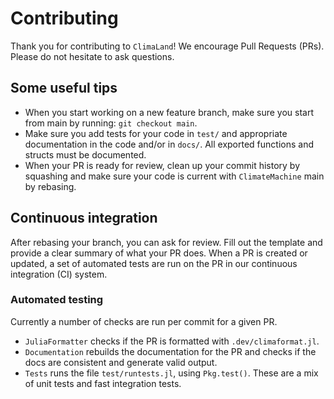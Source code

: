 # Contributing

Thank you for contributing to `ClimaLand`! We encourage
Pull Requests (PRs). Please do not hesitate to ask questions.

## Some useful tips
- When you start working on a new feature branch, make sure you start from
  main by running: `git checkout main`.
- Make sure you add tests
  for your code in `test/` and appropriate documentation in the code and/or
  in `docs/`. All exported functions and structs must be documented.
- When your PR is ready for review, clean up your commit history by squashing
  and make sure your code is current with `ClimateMachine` main by rebasing.

## Continuous integration

After rebasing your branch, you can ask for review. Fill out the template and
provide a clear summary of what your PR does. When a PR is created or
updated, a set of automated tests are run on the PR in our continuous
integration (CI) system.

### Automated testing

Currently a number of checks are run per commit for a given PR.

- `JuliaFormatter` checks if the PR is formatted with `.dev/climaformat.jl`.
- `Documentation` rebuilds the documentation for the PR and checks if the docs
  are consistent and generate valid output.
- `Tests` runs the file `test/runtests.jl`,  using `Pkg.test()`. These are a mix of
  unit tests and fast integration tests.
